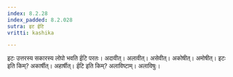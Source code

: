 ```yaml
---
index: 8.2.28
index_padded: 8.2.028
sutra: इट ईटि
vritti: kashika

---
```

इटः उत्तरस्य सकारस्य लोपो भवति ईटि परतः। अदावीत्। अलावीत्। असेवीत्। अकोषीत्। अमोषीत्। इटः इति किम्? अकार्षीत्। अहार्षीत्। ईटि इति किम्? अलाविष्टाम्। अलाविषुः।